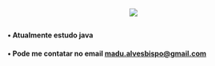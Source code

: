 <br>
<p align="center">
   <a href="https://github.com/DenverCoder1/readme-typing-svg">
    <img src="https://readme-typing-svg.herokuapp.com?font=Cairo+Play&color=D3D3D3&size=50&center=true&vCenter=true&width=900&height=100&lines=+Olá!+seja+bem+vindo(a)+!+;+Estudante+de+ADS+;+Adoro+tecnologia+&#x1F913+;">
  </a>
</p>

## 


####  • Atualmente estudo java

####  • Pode me contatar no email madu.alvesbispo@gmail.com


